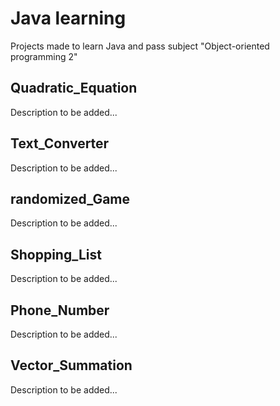 # Java learning

Projects made to learn Java and pass subject "Object-oriented programming 2"

## Quadratic_Equation

Description to be added...

## Text_Converter

Description to be added...

## randomized_Game

Description to be added...

## Shopping_List

Description to be added...

## Phone_Number

Description to be added...

## Vector_Summation

Description to be added...
